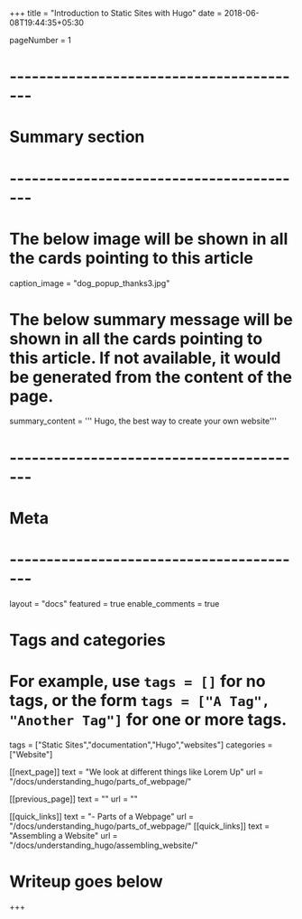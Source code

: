 +++
title = "Introduction to Static Sites with Hugo"
date = 2018-06-08T19:44:35+05:30

pageNumber = 1
# -----------------------------------------
# Summary section
# -----------------------------------------
# The below image will be shown in all the cards pointing to this article
caption_image = "dog_popup_thanks3.jpg"
# The below summary message will be shown in all the cards pointing to this article. If not available, it would be generated from the content of the page.
summary_content = '''
Hugo, the best way to create your own website'''
# -----------------------------------------
# Meta
# -----------------------------------------
layout = "docs"
featured = true
enable_comments = true

# Tags and categories
# For example, use `tags = []` for no tags, or the form `tags = ["A Tag", "Another Tag"]` for one or more tags.
tags = ["Static Sites","documentation","Hugo","websites"]
categories = ["Website"]

[[next_page]]
text = "We look at different things like Lorem Up"
url = "/docs/understanding_hugo/parts_of_webpage/"

[[previous_page]]
text = ""
url = ""

[[quick_links]]
text = "- Parts of a Webpage"
url = "/docs/understanding_hugo/parts_of_webpage/"
[[quick_links]]
text = "Assembling a Website"
url = "/docs/understanding_hugo/assembling_website/"


# Writeup goes below
+++

